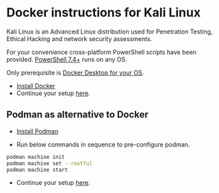 # Docker instructions for Kali Linux

Kali Linux is an Advanced Linux distribution used for Penetration Testing, Ethical Hacking and network security assessments.

For your convenience cross-platform PowerShell scripts have been provided. [PowerShell 7.4+](https://learn.microsoft.com/powershell/scripting/overview) runs on any OS.

Only prerequisite is [Docker Desktop for your OS](https://docs.docker.com/desktop/install/windows-install/).

* [Install Docker](https://docs.docker.com/desktop/install/windows-install/)
* Continue your setup [here](../student/quest1.md#step-1a-build-image-from-dockerfile-and-run-container-on-your-local-machine).

## Podman as alternative to Docker

* [Install Podman](https://podman.io/)

* Run below commands in sequence to pre-configure podman.

```bash
podman machine init
podman machine set --rootful
podman machine start
```

* Continue your setup [here](../student/quest1.md#step-1a-build-image-from-dockerfile-and-run-container-on-your-local-machine).
